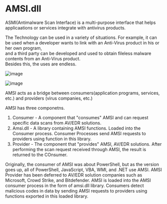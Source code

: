 # AMSI.dll

ASMI(Antimalware Scan Interface) is a multi-purpose interface that helps applicaations or services integrate with antivirus products.<br>

The Technology can be used in a variety of situations. For example, it can be used when a developer wants to link with an Anti-Virus product in his or her own program,<br>
and a third party can be developed and used to obtain fileless malware contents from an Anti-Virus product.<br>
Besides this, the uses are endless.<br>

![image](https://github.com/Kwhitebear/Security_study/assets/99308681/03475f26-d50b-4b70-a652-c9b7eedc7101)

![image](https://github.com/Kwhitebear/Security_study/assets/99308681/d64b9780-dbe1-45c3-988d-3de89b083ee3)

AMSI acts as a bridge between consumers(application programs, services, etc.) and providers (virus companies, etc.)<br>

AMSI has three componetns.<br>

1. Consumer - A component that "consumes" AMSI and can request specific data scans from AV/EDR solutions.
2. Amsi.dll - A library containing AMSI functions. Loaded into the Consumer process. Consumer Processes send AMSI requests to providers using function in this library.
3. Provider - The component that "provides" AMSI, AV/EDR solutions. After performing the scan request received through AMSI, the result is returned to the COnsumer.


Originally, the consumer of AMSI was about PowerShell, but as the version goes up, all of PowerShell, JavaScript, VBA, WMI, and .NET use AMSI. AMSI Provider has been deferred to AV/EDR solution companies such as Microsoft, Crowd Strike, and Bitdefender.
AMSI is loaded into the AMSI consumer process in the form of amsi.dll library. Consumers detect malicious codes in data by sending AMSI requests to providers using functions exported in this loaded library.<br>


